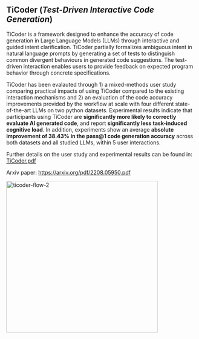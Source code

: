 ## TiCoder (_Test-Driven Interactive Code Generation_)

TiCoder is a framework designed to enhance the accuracy of code generation in Large Language Models (LLMs) through interactive and guided intent clarification. TiCoder partially formalizes ambiguous intent in natural language prompts by generating a set of tests to distinguish common divergent behaviours in generated code suggestions. The test-driven interaction enables users to provide feedback on expected program behavior through concrete specifications. 

TiCoder has been evalauted through 1) a mixed-methods user study comparing practical impacts of using TiCoder compared to the existing interaction mechanisms and 2) an evaluation of the code accuracy improvements provided by the workflow at scale with four different state-of-the-art LLMs on two python datasets. Experimental results indicate that participants using TiCoder are **significantly more likely to correctly evaluate AI generated code**, and report **significantly less task-induced cognitive load**. In addition, experiments show an average **absolute improvement of 38.43% in the pass@1 code generation accuracy** across both datasets and all studied LLMs, within 5 user interactions. 

Further details on the user study and experimental results can be found in: [TiCoder.pdf](TiCoder.pdf)

Arxiv paper: https://arxiv.org/pdf/2208.05950.pdf




<img width="400" alt="ticoder-flow-2" src="https://github.com/Smfakhoury/TiCoder-project/assets/36719864/2b21c9c1-22e8-41ae-aabb-f4e35aa86ccc">
